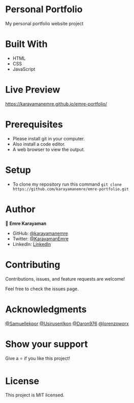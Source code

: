 # Personal Portfolio
 My personal portfolio website project

# Built With
  - HTML
  - CSS
  - JavaScript

# Live Preview

https://karayamanemre.github.io/emre-portfolio/

# Prerequisites
   - Please install git in your computer.
   - Also install a code editor.
   - A web browser to view the output.
   
# Setup
   - To clone my repository run this command `git clone https://github.com/karayamanemre/emre-portfolio.git`  


# Author

👤 **Emre Karayaman**

- GitHub: [@karayamanemre](https://github.com/karayamanemre)
- Twitter: [@KarayamanEmre](https://twitter.com/KarayamanEmre)
- LinkedIn: [LinkedIn](https://www.linkedin.com/in/emre-karayaman-a7b45b243/)

# Contributing

Contributions, issues, and feature requests are welcome!

Feel free to check the issues page.

# Acknowledgments

[@Samuellekpor](https://github.com/Samuellekpor)
[@UsirusenIkon](https://github.com/UsirusenIkon)
[@Daron976](https://github.com/Daron976)
[@lorenzoworx](https://github.com/lorenzoworx)

# Show your support

Give a ⭐️ if you like this project!

# License

This project is MIT licensed.
